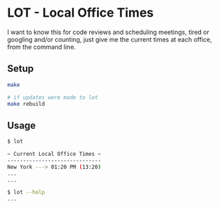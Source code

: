 # LOT - Local Office Times

I want to know this for code reviews and scheduling meetings, tired or googling and/or counting, just give me the current times at each office, from the command line.

## Setup

```bash
make

# if updates were made to lot
make rebuild
```

## Usage

```bash
$ lot

~ Current Local Office Times ~
------------------------------
New York ---> 01:20 PM (13:20)
...
...

$ lot --help
...
```

